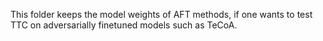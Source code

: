 This folder keeps the model weights of AFT methods, if one wants to test TTC on adversarially finetuned models such as TeCoA.
